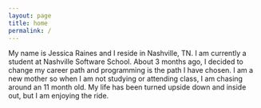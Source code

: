 ```yaml
---
layout: page
title: home
permalink: /
---
```


My name is Jessica Raines and I reside in Nashville, TN. I am currently a student at Nashville Software School. About 3 months ago, I decided to change my career path and programming is the path I have chosen. I am a new mother so when I am not studying or attending class, I am chasing around an 11 month old. My life has been turned upside down and inside out, but I am enjoying the ride.
